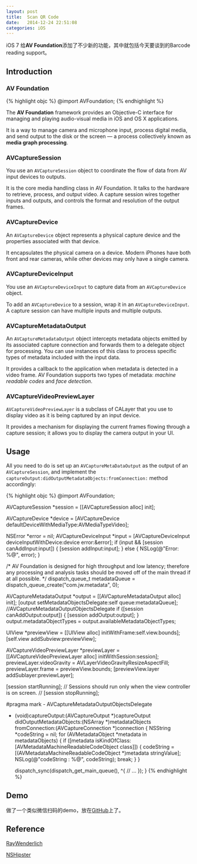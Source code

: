 ```yaml
---
layout: post
title:  Scan QR Code
date:   2014-12-24 22:51:08
categories: iOS
---
```

iOS 7 给**AV Foundation**添加了不少新的功能，其中就包括今天要谈到的Barcode reading support。

## Introduction

### AV Foundation

{% highlight objc %}
@import AVFoundation;
{% endhighlight %}

The **AV Foundation** framework provides an Objective-C interface for managing and playing audio-visual media in iOS and OS X applications. 

It is a way to manage camera and microphone input, process digital media, and send output to the disk or the screen — a process collectively known as **media graph processing**.

### AVCaptureSession
You use an `AVCaptureSession` object to coordinate the flow of data from AV input devices to outputs. 

It is the core media handling class in AV Foundation. It talks to the hardware to retrieve, process, and output video. A capture session wires together inputs and outputs, and controls the format and resolution of the output frames.

### AVCaptureDevice
An `AVCaptureDevice` object represents a physical capture device and the properties associated with that device. 

It encapsulates the physical camera on a device. Modern iPhones have both front and rear cameras, while other devices may only have a single camera.

### AVCaptureDeviceInput
You use an `AVCaptureDeviceInput` to capture data from an `AVCaptureDevice` object.

To add an `AVCaptureDevice` to a session, wrap it in an `AVCaptureDeviceInput`. A capture session can have multiple inputs and multiple outputs.

### AVCaptureMetadataOutput
An `AVCaptureMetadataOutput` object intercepts metadata objects emitted by its associated capture connection and forwards them to a delegate object for processing. You can use instances of this class to process specific types of metadata included with the input data.

It provides a callback to the application when metadata is detected in a video frame. AV Foundation supports two types of metadata: *machine readable codes* and *face detection*.

### AVCaptureVideoPreviewLayer
`AVCaptureVideoPreviewLayer` is a subclass of CALayer that you use to display video as it is being captured by an input device.

It provides a mechanism for displaying the current frames flowing through a capture session; it allows you to display the camera output in your UI.

## Usage
All you need to do is set up an `AVCaptureMetaDataOutput` as the output of an `AVCaptureSession`, and implement the `captureOutput:didOutputMetadataObjects:fromConnection:` method accordingly:

{% highlight objc %}
@import AVFoundation;

AVCaptureSession *session = [[AVCaptureSession alloc] init];

AVCaptureDevice *device = [AVCaptureDevice defaultDeviceWithMediaType:AVMediaTypeVideo];

NSError *error = nil;
AVCaptureDeviceInput *input = [AVCaptureDeviceInput deviceInputWithDevice:device
                                                                    error:&error];
if (input && [session canAddInput:input]) {
    [session addInput:input];
} else {
    NSLog(@"Error: %@", error);
}

/* AV Foundation is designed for high throughput and low latency; 
therefore any processing and analysis tasks should be
moved off of the main thread if at all possible.
*/
dispatch_queue_t metadataQueue = dispatch_queue_create("com.jw.metadata", 0);

AVCaptureMetadataOutput *output = [[AVCaptureMetadataOutput alloc] init];
[output setMetadataObjectsDelegate:self queue:metadataQueue]; //AVCaptureMetadataOutputObjectsDelegate
if ([session canAddOutput:output]) {
    [session addOutput:output];
}
output.metadataObjectTypes = output.availableMetadataObjectTypes;

UIView *previewView = [[UIView alloc] initWithFrame:self.view.bounds];
[self.view addSubview:previewView];
    

AVCaptureVideoPreviewLayer *previewLayer = [[AVCaptureVideoPreviewLayer alloc] initWithSession:session];
previewLayer.videoGravity = AVLayerVideoGravityResizeAspectFill;
previewLayer.frame = previewView.bounds;
[previewView.layer addSublayer:previewLayer];

[session startRunning];
// Sessions should run only when the view controller is on screen.
// [session stopRunning];

#pragma mark - AVCaptureMetadataOutputObjectsDelegate
- (void)captureOutput:(AVCaptureOutput *)captureOutput
didOutputMetadataObjects:(NSArray *)metadataObjects
       fromConnection:(AVCaptureConnection *)connection
{
    NSString *codeString = nil;
    for (AVMetadataObject *metadata in metadataObjects) {
        if ([metadata isKindOfClass: [AVMetadataMachineReadableCodeObject class]]) {
            codeString = [(AVMetadataMachineReadableCodeObject *)metadata stringValue];
            NSLog(@"codeString : %@", codeString);
            break;
        }
    }
    
    dispatch_sync(dispatch_get_main_queue(), ^{
        // ...
    });
}
{% endhighlight %}

## Demo
做了一个类似微信扫码的demo，放在[GitHub](https://github.com/Jowyer/QRCodeDemo)上了。

## Reference
[RayWenderlich](http://www.raywenderlich.com/store/ios-7-by-tutorials)

[NSHipster](http://nshipster.com/ios7/)


